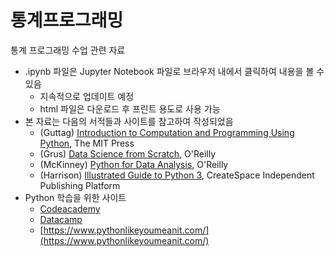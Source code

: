 # 통계프로그래밍  

통계 프로그래밍 수업 관련 자료

* .ipynb 파일은 Jupyter Notebook 파일로 브라우저 내에서 클릭하여 내용을 볼 수 있음
  * 지속적으로 업데이트 예정
  * html 파일은 다운로드 후 프린트 용도로 사용 가능
* 본 자료는 다음의 서적들과 사이트를 참고하여 작성되었음
  * (Guttag) [Introduction to Computation and Programming Using Python](https://www.amazon.com/Introduction-Computation-Programming-Using-Python/dp/0262525003/ref=pd_sim_14_3?_encoding=UTF8&pd_rd_i=0262525003&pd_rd_r=ZF87ZWXA5EGKDKM4QYMM&pd_rd_w=OXCDd&pd_rd_wg=q6qGs&psc=1&refRID=ZF87ZWXA5EGKDKM4QYMM), The MIT Press
  * (Grus) [Data Science from Scratch](https://www.amazon.com/Data-Science-Scratch-Principles-Python/dp/149190142X), O'Reilly
  * (McKinney) [Python for Data Analysis](https://www.amazon.com/Python-Data-Analysis-Wrangling-IPython/dp/1449319793), O'Reilly
  * (Harrison) [Illustrated Guide to Python 3](https://www.amazon.com/Illustrated-Guide-Python-Walkthrough-Illustrations/dp/1977921752), CreateSpace Independent Publishing Platform
* Python 학습을 위한 사이트
  * [Codeacademy](https://www.codecademy.com/learn/python)
  * [Datacamp](https://www.datacamp.com/courses/intro-to-python-for-data-science)
  * [https://www.pythonlikeyoumeanit.com/](https://www.pythonlikeyoumeanit.com/)


